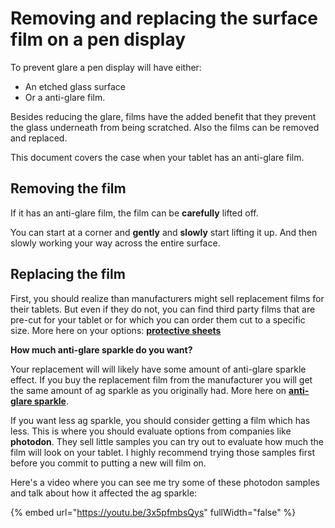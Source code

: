 # Removing and replacing the surface film on a pen display

To prevent glare a pen display will have either:

* An etched glass surface
* Or a anti-glare film.

Besides reducing the glare, films have the added benefit that they prevent the glass underneath from being scratched. Also the films can be removed and replaced.

This document covers the case when your tablet has an anti-glare film.

## Removing the film

If it has an anti-glare film, the film can be **carefully** lifted off.&#x20;

You can start at a corner and **gently** and **slowly** start lifting it up. And then slowly working your way across the entire surface.

## Replacing the film

First, you should realize than manufacturers might sell replacement films for their tablets. But even if they do not, you can find third party films that are pre-cut for your tablet or for which you can order them cut to a specific size. More here on your options: [**protective sheets**](../../accessories/surface-protectors/)&#x20;

**How much anti-glare sparkle do you want?**

Your replacement will will likely have some amount of anti-glare sparkle effect. If you buy the replacement film from the manufacturer you will get the same amount of ag sparkle as you originally had. More here on [**anti-glare sparkle**](../pen-displays/anti-glare-sparkle.md).

If you want less ag sparkle, you should consider getting a film which has less. This is where you should evaluate options from companies like **photodon**. They sell little samples you can try out to evaluate how much the film will look on your tablet. I highly recommend trying those samples first before you commit to putting a new will film on.

Here's a video where you can see me try some of these photodon samples and talk about how it affected the ag sparkle:

{% embed url="https://youtu.be/3x5pfmbsQys" fullWidth="false" %}

&#x20;
